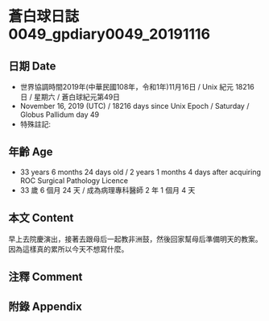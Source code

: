 # 蒼白球日誌0049_gpdiary0049_20191116 #

## 日期 Date ##

* 世界協調時間2019年(中華民國108年，令和1年)11月16日 / Unix 紀元 18216 日 / 星期六 / 蒼白球紀元第49日
* November 16, 2019 (UTC) / 18216 days since Unix Epoch / Saturday / Globus Pallidum day 49
* 特殊註記:

## 年齡 Age ##

* 33 years 6 months 24 days old / 2 years 1 months 4 days after acquiring ROC Surgical Pathology Licence
* 33 歲 6 個月 24 天 / 成為病理專科醫師 2 年 1 個月 4 天

## 本文 Content ##

早上去院慶演出，接著去跟母后一起教非洲鼓，然後回家幫母后準備明天的教案。因為這樣真的累所以今天不想寫什麼。    

## 注釋 Comment ##

## 附錄 Appendix ##

